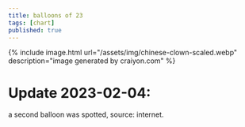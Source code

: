 ```yaml
---
title: balloons of 23
tags: [chart]
published: true
---
```


<div id="chinese-balloon-chart"></div>

{% include image.html url="/assets/img/chinese-clown-scaled.webp" description="image generated by craiyon.com" %}

# Update 2023-02-04:
a second balloon was spotted, source: internet.

<script type="module" src="/assets/js/balloon-chart.mjs"></script>